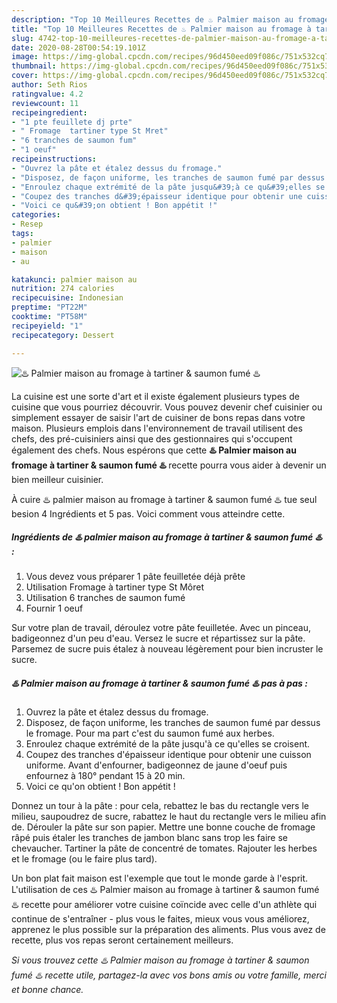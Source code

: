 ```yaml
---
description: "Top 10 Meilleures Recettes de ♨️ Palmier maison au fromage à tartiner &amp;amp; saumon fumé ♨️"
title: "Top 10 Meilleures Recettes de ♨️ Palmier maison au fromage à tartiner &amp;amp; saumon fumé ♨️"
slug: 4742-top-10-meilleures-recettes-de-palmier-maison-au-fromage-a-tartiner-and-amp-saumon-fume
date: 2020-08-28T00:54:19.101Z
image: https://img-global.cpcdn.com/recipes/96d450eed09f086c/751x532cq70/♨️-palmier-maison-au-fromage-a-tartiner-saumon-fume-♨️-photo-principale-de-la-recette.jpg
thumbnail: https://img-global.cpcdn.com/recipes/96d450eed09f086c/751x532cq70/♨️-palmier-maison-au-fromage-a-tartiner-saumon-fume-♨️-photo-principale-de-la-recette.jpg
cover: https://img-global.cpcdn.com/recipes/96d450eed09f086c/751x532cq70/♨️-palmier-maison-au-fromage-a-tartiner-saumon-fume-♨️-photo-principale-de-la-recette.jpg
author: Seth Rios
ratingvalue: 4.2
reviewcount: 11
recipeingredient:
- "1 pte feuillete dj prte"
- " Fromage  tartiner type St Mret"
- "6 tranches de saumon fum"
- "1 oeuf"
recipeinstructions:
- "Ouvrez la pâte et étalez dessus du fromage."
- "Disposez, de façon uniforme, les tranches de saumon fumé par dessus le fromage. Pour ma part c&#39;est du saumon fumé aux herbes."
- "Enroulez chaque extrémité de la pâte jusqu&#39;à ce qu&#39;elles se croisent."
- "Coupez des tranches d&#39;épaisseur identique pour obtenir une cuisson uniforme. Avant d&#39;enfourner, badigeonnez de jaune d&#39;oeuf puis enfournez à 180° pendant 15 à 20 min."
- "Voici ce qu&#39;on obtient ! Bon appétit !"
categories:
- Resep
tags:
- palmier
- maison
- au

katakunci: palmier maison au 
nutrition: 274 calories
recipecuisine: Indonesian
preptime: "PT22M"
cooktime: "PT58M"
recipeyield: "1"
recipecategory: Dessert

---
```



![♨️ Palmier maison au fromage à tartiner &amp; saumon fumé ♨️](https://img-global.cpcdn.com/recipes/96d450eed09f086c/751x532cq70/♨️-palmier-maison-au-fromage-a-tartiner-saumon-fume-♨️-photo-principale-de-la-recette.jpg)

La cuisine est une sorte d'art et il existe également plusieurs types de cuisine que vous pourriez découvrir. Vous pouvez devenir chef cuisinier ou simplement essayer de saisir l'art de cuisiner de bons repas dans votre maison. Plusieurs emplois dans l'environnement de travail utilisent des chefs, des pré-cuisiniers ainsi que des gestionnaires qui s'occupent également des chefs. Nous espérons que cette <strong> ♨️ Palmier maison au fromage à tartiner &amp; saumon fumé ♨️ </strong> recette pourra vous aider à devenir un bien meilleur cuisinier.

<!--inarticleads1-->

À cuire ♨️ palmier maison au fromage à tartiner &amp; saumon fumé ♨️ tue seul besion 4 Ingrédients et 5 pas. Voici comment vous atteindre cette.

##### Ingrédients de ♨️ palmier maison au fromage à tartiner &amp; saumon fumé ♨️ :

1. Vous devez vous préparer 1 pâte feuilletée déjà prête
1. Utilisation  Fromage à tartiner type St Môret
1. Utilisation 6 tranches de saumon fumé
1. Fournir 1 oeuf


Sur votre plan de travail, déroulez votre pâte feuilletée. Avec un pinceau, badigeonnez d&#39;un peu d&#39;eau. Versez le sucre et répartissez sur la pâte. Parsemez de sucre puis étalez à nouveau légèrement pour bien incruster le sucre. 

<!--inarticleads2-->

##### ♨️ Palmier maison au fromage à tartiner &amp; saumon fumé ♨️ pas à pas :

1. Ouvrez la pâte et étalez dessus du fromage.
1. Disposez, de façon uniforme, les tranches de saumon fumé par dessus le fromage. Pour ma part c&#39;est du saumon fumé aux herbes.
1. Enroulez chaque extrémité de la pâte jusqu&#39;à ce qu&#39;elles se croisent.
1. Coupez des tranches d&#39;épaisseur identique pour obtenir une cuisson uniforme. Avant d&#39;enfourner, badigeonnez de jaune d&#39;oeuf puis enfournez à 180° pendant 15 à 20 min.
1. Voici ce qu&#39;on obtient ! Bon appétit !


Donnez un tour à la pâte : pour cela, rebattez le bas du rectangle vers le milieu, saupoudrez de sucre, rabattez le haut du rectangle vers le milieu afin de. Dérouler la pâte sur son papier. Mettre une bonne couche de fromage râpé puis étaler les tranches de jambon blanc sans trop les faire se chevaucher. Tartiner la pâte de concentré de tomates. Rajouter les herbes et le fromage (ou le faire plus tard). 

<!--inarticleads1-->

<p>
Un bon plat fait maison est l'exemple que tout le monde garde à l'esprit. L'utilisation de ces ♨️ Palmier maison au fromage à tartiner &amp; saumon fumé ♨️ recette pour améliorer votre cuisine coïncide avec celle d'un athlète qui continue de s'entraîner - plus vous le faites, mieux vous vous améliorez, apprenez le plus possible sur la préparation des aliments. Plus vous avez de recette, plus vos repas seront certainement meilleurs.
</p>

<p>
<i>Si vous trouvez cette ♨️ Palmier maison au fromage à tartiner &amp; saumon fumé ♨️ recette utile, partagez-la avec vos bons amis ou votre famille, merci et bonne chance.</i>
</p>
